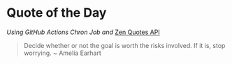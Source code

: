 # Quote of the Day 
*Using GitHub Actions Chron Job and* [Zen Quotes API]( https://zenquotes.io/ )
> Decide whether or not the goal is worth the risks involved. If it is, stop worrying. ~ Amelia Earhart
